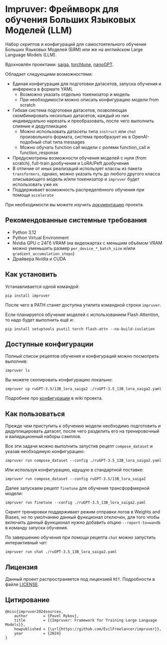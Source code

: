 # Impruver: Фреймворк для обучения Больших Языковых Моделей (LLM)

Набор скриптов и конфигураций для самостоятельного обучения Больших Языковых Моделей (БЯМ) или же на английском Large
Language Models (LLM).

Вдохновлён проектами: [saiga](https://github.com/IlyaGusev/saiga),
[torchtune](https://github.com/pytorch/torchtune),
[nanoGPT](https://github.com/karpathy/nanoGPT).

Обладает следующими возможностями:

- Единая конфигурация для подготовки датасетов, запуска обучения и инференса в формате YAML
    - Возможно указать отдельно токенизатор и модель
    - При необходимости можно описать конфигурацию модели from scratch
- Гибкая система подготовки датасетов, позволяющая скомбинировать несколько датасетов, каждый из них индивидуально
  нарезать и преобразовать, после чего выполнить слияние и дедупликацию
    - Можно использовать датасеты типа `instruct` или `chat` произвольного формата, система преобразует их в
      OpenAI-подобный chat типа messages
    - Можно обучать function call модели с ролями function_call и function_response
- Предусмотрены возможности обучения моделей с нуля (from scratch), full-train дообучения и LoRA/Peft дообучения
- В отличие от иных реализаций использует классы из пакета `transformers`, однако, можно указать путь до любого другого
  класса описывающего модель и/или токенизатор и `impruver` будет использовать уже их
- Поддерживает возможность распределённого обучения при помощи `accelerate`

При необходимости вы можете изучить [документацию](https://github.com/EvilFreelancer/impruver/wiki) проекта.

## Рекомендованные системные требования

* Python 3.12
* Python Virtual Environment
* Nvidia GPU с 24Гб VRAM (на видеокартах с меньшим объёмом VRAM можно уменьшить размер `per_device_*_batch_size`
  и/или `gradient_accumulation_steps`)
* Драйвера Nvidia и CUDA

## Как установить

Устанавливается одной командой:

```shell
pip install impruver
```

После чего в PATH станет доступна утилита командной строки `impruver`.

Если планируется обучение моделей с использованием Flash Attention, то надо будет выполнить ещё и:

```shell
pip install setuptools psutil torch flash-attn --no-build-isolation
```

## Доступные конфигурации

Полный список рецептов обучения и конфигураций можно посмотреть выполнив:

```shell
impruver ls
```

Вы можете скопировать конфигурацию локально:

```shell
impruver cp ruGPT-3.5/13B_lora_saiga2 ./ruGPT-3.5_13B_lora_saiga2.yaml
```

Подробнее про [конфигурации](https://github.com/EvilFreelancer/impruver/wiki) в wiki проекта.

## Как пользоваться

Прежде чем приступить к обучению модели необходимо подготовить и дедуплицировать датасет, после чего разделить
его на тренировочный и валидационный наборы сэмплов.

Все эти задачи можно выполнить запустив рецепт `compose_dataset` и указав необходимую конфигурацию:

```shell
impruver run compose_dataset --config ./ruGPT-3.5_13B_lora_saiga2.yaml
```

Или используя конфигурацию, идущую в стандартной поставке:

```shell
impruver run compose_dataset --config ruGPT-3.5/13B_lora_saiga2
```

Далее запускаем рецепт `finetune` для обучения трансфорфмерной модели:

```shell
impruver run finetune --config ./ruGPT-3.5_13B_lora_saiga2.yaml
```

Скрипт тренировки поддерживает режим отправки логов в Weights and Biases, но по умолчанию данный функционал отключен,
для того чтобы включить данный функционал нужно добавить опцию `--report-to=wandb` в команду запуска обучения.

По завершению обучения при помощи рецепта `chat` можно запустить интерактивный чат:

```shell
impruver run chat ./ruGPT-3.5_13B_lora_saiga2.yaml
```

## Лицензия

Данный проект распространяется под лицензией `MIT`. Подробности в файле [LICENSE](./LICENSE).

## Цитирование

```
@misc{impruver2024sources,
    author       = {Pavel Rykov},
    title        = {{Impruver: Framework for Training Large Language Models}},
    howpublished = {\url{https://github.com/EvilFreelancer/impruver}},
    year         = {2024}
}
```
